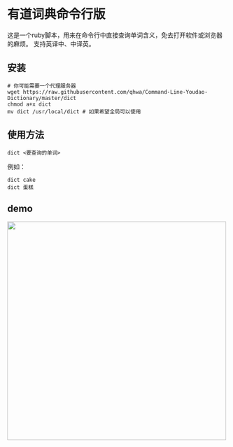 # 有道词典命令行版

这是一个ruby脚本，用来在命令行中直接查询单词含义，免去打开软件或浏览器的麻烦。
支持英译中、中译英。

## 安装

```shell
# 你可能需要一个代理服务器
wget https://raw.githubusercontent.com/qhwa/Command-Line-Youdao-Dictionary/master/dict
chmod a+x dict
mv dict /usr/local/dict # 如果希望全局可以使用
```

## 使用方法

```shell
dict <要查询的单词>
```

例如：

```shell
dict cake
dict 蛋糕
```

## demo

<img src="https://user-images.githubusercontent.com/43009/29802165-4153d614-8ca6-11e7-823a-08f89553afdd.png" width="500" />
